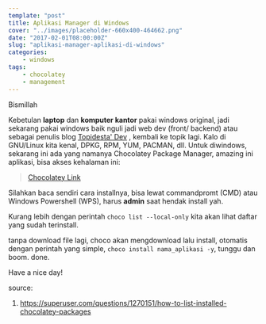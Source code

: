 ```yaml
---
template: "post"
title: Aplikasi Manager di Windows
cover: "../images/placeholder-660x400-464662.png"
date: "2017-02-01T08:00:00Z"
slug: "aplikasi-manager-aplikasi-di-windows"
categories: 
    - windows
tags:
    - chocolatey
    - management
---
```


Bismillah

Kebetulan **laptop** dan **komputer kantor** pakai windows original, jadi sekarang pakai windows baik nguli jadi web dev (front/ backend) atau sebagai penulis blog [Topidesta' Dev](https://topidesta-dev.me)
, kembali ke topik lagi. Kalo di GNU/Linux kita kenal, DPKG, RPM, YUM, PACMAN, dll. Untuk diwindows, sekarang ini ada yang namanya Chocolatey Package Manager, amazing ini aplikasi, bisa akses kehalaman ini:

> [Chocolatey Link](https://chocolatey.org/packages)

Silahkan baca sendiri cara installnya, bisa lewat commandpromt (CMD) atau Windows Powershell (WPS), harus **admin** saat hendak install yah. 

Kurang lebih dengan perintah ``choco list --local-only`` kita akan lihat daftar yang sudah terinstall.

tanpa download file lagi, choco akan mengdownload lalu install, otomatis dengan perintah yang simple, ``choco install nama_aplikasi -y``, tunggu dan boom. done.

Have a nice day!

source:
1. https://superuser.com/questions/1270151/how-to-list-installed-chocolatey-packages